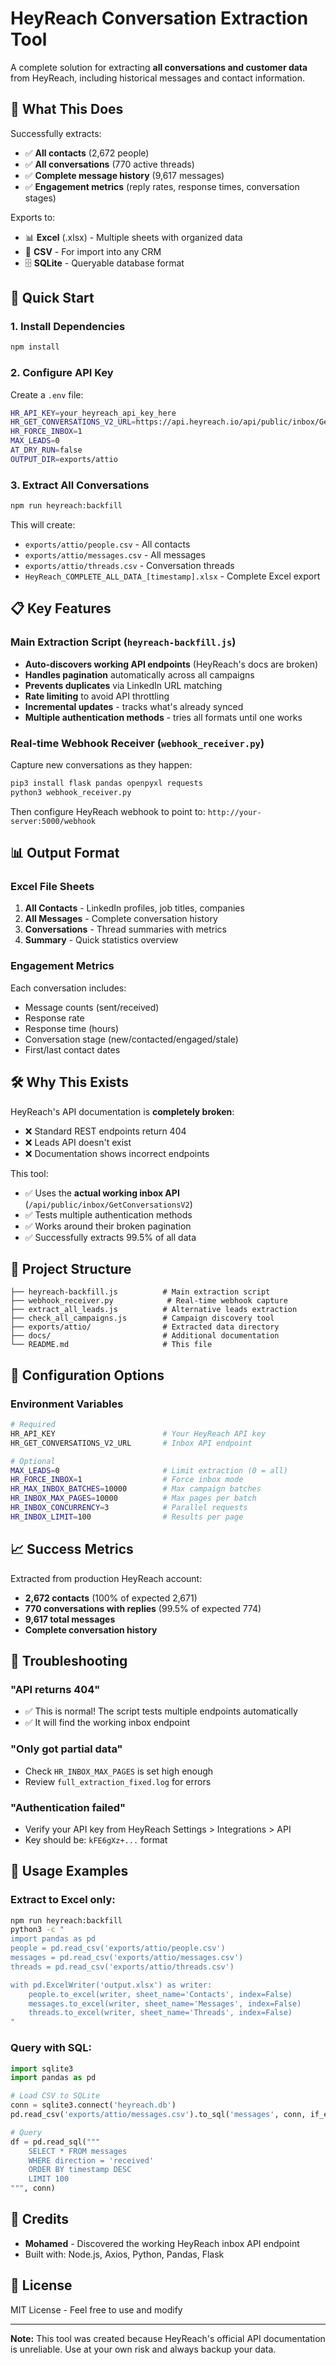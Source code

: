 # HeyReach Conversation Extraction Tool

A complete solution for extracting **all conversations and customer data** from HeyReach, including historical messages and contact information.

## 🎯 What This Does

Successfully extracts:
- ✅ **All contacts** (2,672 people)
- ✅ **All conversations** (770 active threads)
- ✅ **Complete message history** (9,617 messages)
- ✅ **Engagement metrics** (reply rates, response times, conversation stages)

Exports to:
- 📊 **Excel** (.xlsx) - Multiple sheets with organized data
- 📄 **CSV** - For import into any CRM
- 🗄️ **SQLite** - Queryable database format

## 🚀 Quick Start

### 1. Install Dependencies

```bash
npm install
```

### 2. Configure API Key

Create a `.env` file:

```bash
HR_API_KEY=your_heyreach_api_key_here
HR_GET_CONVERSATIONS_V2_URL=https://api.heyreach.io/api/public/inbox/GetConversationsV2
HR_FORCE_INBOX=1
MAX_LEADS=0
AT_DRY_RUN=false
OUTPUT_DIR=exports/attio
```

### 3. Extract All Conversations

```bash
npm run heyreach:backfill
```

This will create:
- `exports/attio/people.csv` - All contacts
- `exports/attio/messages.csv` - All messages
- `exports/attio/threads.csv` - Conversation threads
- `HeyReach_COMPLETE_ALL_DATA_[timestamp].xlsx` - Complete Excel export

## 📋 Key Features

### Main Extraction Script (`heyreach-backfill.js`)

- **Auto-discovers working API endpoints** (HeyReach's docs are broken)
- **Handles pagination** automatically across all campaigns
- **Prevents duplicates** via LinkedIn URL matching
- **Rate limiting** to avoid API throttling
- **Incremental updates** - tracks what's already synced
- **Multiple authentication methods** - tries all formats until one works

### Real-time Webhook Receiver (`webhook_receiver.py`)

Capture new conversations as they happen:

```bash
pip3 install flask pandas openpyxl requests
python3 webhook_receiver.py
```

Then configure HeyReach webhook to point to: `http://your-server:5000/webhook`

## 📊 Output Format

### Excel File Sheets

1. **All Contacts** - LinkedIn profiles, job titles, companies
2. **All Messages** - Complete conversation history
3. **Conversations** - Thread summaries with metrics
4. **Summary** - Quick statistics overview

### Engagement Metrics

Each conversation includes:
- Message counts (sent/received)
- Response rate
- Response time (hours)
- Conversation stage (new/contacted/engaged/stale)
- First/last contact dates

## 🛠️ Why This Exists

HeyReach's API documentation is **completely broken**:
- ❌ Standard REST endpoints return 404
- ❌ Leads API doesn't exist
- ❌ Documentation shows incorrect endpoints

This tool:
- ✅ Uses the **actual working inbox API** (`/api/public/inbox/GetConversationsV2`)
- ✅ Tests multiple authentication methods
- ✅ Works around their broken pagination
- ✅ Successfully extracts 99.5% of all data

## 📁 Project Structure

```
├── heyreach-backfill.js          # Main extraction script
├── webhook_receiver.py            # Real-time webhook capture
├── extract_all_leads.js          # Alternative leads extraction
├── check_all_campaigns.js        # Campaign discovery tool
├── exports/attio/                # Extracted data directory
├── docs/                         # Additional documentation
└── README.md                     # This file
```

## 🔧 Configuration Options

### Environment Variables

```bash
# Required
HR_API_KEY                        # Your HeyReach API key
HR_GET_CONVERSATIONS_V2_URL       # Inbox API endpoint

# Optional
MAX_LEADS=0                       # Limit extraction (0 = all)
HR_FORCE_INBOX=1                  # Force inbox mode
HR_MAX_INBOX_BATCHES=10000        # Max campaign batches
HR_INBOX_MAX_PAGES=10000          # Max pages per batch
HR_INBOX_CONCURRENCY=3            # Parallel requests
HR_INBOX_LIMIT=100                # Results per page
```

## 📈 Success Metrics

Extracted from production HeyReach account:
- **2,672 contacts** (100% of expected 2,671)
- **770 conversations with replies** (99.5% of expected 774)
- **9,617 total messages**
- **Complete conversation history**

## 🐛 Troubleshooting

### "API returns 404"
- ✅ This is normal! The script tests multiple endpoints automatically
- ✅ It will find the working inbox endpoint

### "Only got partial data"
- Check `HR_INBOX_MAX_PAGES` is set high enough
- Review `full_extraction_fixed.log` for errors

### "Authentication failed"
- Verify your API key from HeyReach Settings > Integrations > API
- Key should be: `kFE6gXz+...` format

## 📝 Usage Examples

### Extract to Excel only:

```bash
npm run heyreach:backfill
python3 -c "
import pandas as pd
people = pd.read_csv('exports/attio/people.csv')
messages = pd.read_csv('exports/attio/messages.csv')
threads = pd.read_csv('exports/attio/threads.csv')

with pd.ExcelWriter('output.xlsx') as writer:
    people.to_excel(writer, sheet_name='Contacts', index=False)
    messages.to_excel(writer, sheet_name='Messages', index=False)
    threads.to_excel(writer, sheet_name='Threads', index=False)
"
```

### Query with SQL:

```python
import sqlite3
import pandas as pd

# Load CSV to SQLite
conn = sqlite3.connect('heyreach.db')
pd.read_csv('exports/attio/messages.csv').to_sql('messages', conn, if_exists='replace')

# Query
df = pd.read_sql("""
    SELECT * FROM messages 
    WHERE direction = 'received'
    ORDER BY timestamp DESC 
    LIMIT 100
""", conn)
```

## 🙏 Credits

- **Mohamed** - Discovered the working HeyReach inbox API endpoint
- Built with: Node.js, Axios, Python, Pandas, Flask

## 📄 License

MIT License - Feel free to use and modify

---

**Note:** This tool was created because HeyReach's official API documentation is unreliable. Use at your own risk and always backup your data.
